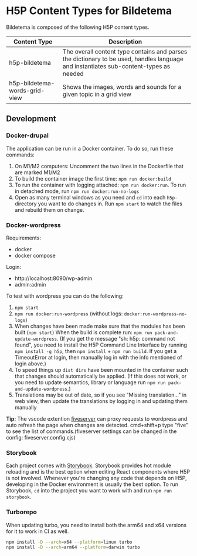 # H5P Content Types for Bildetema

Bildetema is composed of the following H5P content types.

| Content Type                  | Description                                                                                                                           |
| ----------------------------- | ------------------------------------------------------------------------------------------------------------------------------------- |
| h5p-bildetema                 | The overall content type contains and parses the dictionary to be used, handles language and instantiates sub-content-types as needed |
| h5p-bildetema-words-grid-view | Shows the images, words and sounds for a given topic in a grid view                                                                   |

## Development

### Docker-drupal

The application can be run in a Docker container. To do so, run these commands:

1. On M1/M2 computers: Uncomment the two lines in the Dockerfile that are marked M1/M2
1. To build the container image the first time: `npm run docker:build`
1. To run the container with logging attached: `npm run docker:run`. To run in detached mode, run `npm run docker:run-no-logs`
1. Open as many terminal windows as you need and `cd` into each `h5p-` directory you want to do changes in. Run `npm start` to watch the files and rebuild them on change.

### Docker-wordpress

Requirements:

- docker
- docker compose

Login:

- http://localhost:8090/wp-admin
- admin:admin

To test with wordpress you can do the following:

1. `npm start`
2. `npm run docker:run-wordpress` (without logs: `docker:run-wordpress-no-logs`)
3. When changes have been made make sure that the modules has been built (`npm start`) When the build is complete run: `npm run pack-and-update-wordpress`. (If you get the message "sh: h5p: command not found", you need to install the H5P Command Line Interface by running `npm install -g h5p`, then `npm install` + `npm run build`. If you get a TimeoutError at login, then manually log in with the info mentioned of login above.)
4. To speed things up `dist dirs` have been mounted in the container such that changes should automatically be applied. (If this does not work, or you need to update semantics, library or language run `npm run pack-and-update-wordpress`.)
5. Translations may be out of date, so if you see "Missing translation..." in web view, then update the translations by logging in and updating them manually

**Tip:**
The vscode extention [fiveserver](https://marketplace.visualstudio.com/items?itemName=yandeu.five-server) can proxy requests to wordpress and auto refresh the page when changes are detected.
cmd+shift+p type "five" to see the list of commands.(fiveserver settings can be changed in the config: fiveserver.config.cjs)

### Storybook

Each project comes with [Storybook](https://storybook.js.org). Storybook provides hot module reloading and is the best option when editing React components where H5P is not involved. Whenever you're changing any code that depends on H5P, developing in the Docker environment is usually the best option. To run Storybook, `cd` into the project you want to work with and run `npm run storybook`.

### Turborepo

When updating turbo, you need to install both the arm64 and x64 versions for it to work in CI as well.

```bash
npm install -D --arch=x64 --platform=linux turbo
npm install -D --arch=arm64 --platform=darwin turbo
```
